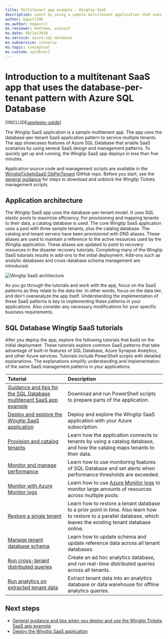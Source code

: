 ```yaml
---
title: Multitenant app example - Wingtip SaaS
description: Learn by using a sample multitenant application that uses Azure SQL Database, the Wingtip SaaS example
author: bgavrilMS
ms.author: bogavril
ms.reviewer: mathoma, wiassaf
ms.date: 09/24/2018
ms.service: azure-sql-database
ms.subservice: scenario
ms.topic: conceptual
ms.custom: sqldbrb=1
---
```

# Introduction to a multitenant SaaS app that uses the database-per-tenant pattern with Azure SQL Database
[!INCLUDE[appliesto-sqldb](../includes/appliesto-sqldb.md)]

The Wingtip SaaS application is a sample multitenant app. The app uses the database-per-tenant SaaS application pattern to service multiple tenants. The app showcases features of Azure SQL Database that enable SaaS scenarios by using several SaaS design and management patterns. To quickly get up and running, the Wingtip SaaS app deploys in less than five minutes.

Application source code and management scripts are available in the [WingtipTicketsSaaS-DbPerTenant](https://github.com/Microsoft/WingtipTicketsSaaS-DbPerTenant) GitHub repo. Before you start, see the [general guidance](saas-tenancy-wingtip-app-guidance-tips.md) for steps to download and unblock the Wingtip Tickets management scripts.

## Application architecture

The Wingtip SaaS app uses the database-per-tenant model. It uses SQL elastic pools to maximize efficiency. For provisioning and mapping tenants to their data, a catalog database is used. The core Wingtip SaaS application uses a pool with three sample tenants, plus the catalog database. The catalog and tenant servers have been provisioned with DNS aliases. These aliases are used to maintain a reference to the active resources used by the Wingtip application. These aliases are updated to point to recovery resources in the disaster recovery tutorials. Completing many of the Wingtip SaaS tutorials results in add-ons to the initial deployment. Add-ons such as analytic databases and cross-database schema management are introduced.


![Wingtip SaaS architecture](./media/saas-dbpertenant-wingtip-app-overview/app-architecture.png)


As you go through the tutorials and work with the app, focus on the SaaS patterns as they relate to the data tier. In other words, focus on the data tier, and don't overanalyze the app itself. Understanding the implementation of these SaaS patterns is key to implementing these patterns in your applications. Also consider any necessary modifications for your specific business requirements.

## SQL Database Wingtip SaaS tutorials

After you deploy the app, explore the following tutorials that build on the initial deployment. These tutorials explore common SaaS patterns that take advantage of built-in features of SQL Database, Azure Synapse Analytics, and other Azure services. Tutorials include PowerShell scripts with detailed explanations. The explanations simplify understanding and implementation of the same SaaS management patterns in your applications.


| Tutorial | Description |
|:--|:--|
| [Guidance and tips for the SQL Database multitenant SaaS app example](saas-tenancy-wingtip-app-guidance-tips.md) | Download and run PowerShell scripts to prepare parts of the application. |
|[Deploy and explore the Wingtip SaaS application](./saas-dbpertenant-get-started-deploy.md)|  Deploy and explore the Wingtip SaaS application with your Azure subscription. |
|[Provision and catalog tenants](./saas-dbpertenant-provision-and-catalog.md)| Learn how the application connects to tenants by using a catalog database, and how the catalog maps tenants to their data. |
|[Monitor and manage performance](./saas-dbpertenant-performance-monitoring.md)| Learn how to use monitoring features of SQL Database and set alerts when performance thresholds are exceeded. |
|[Monitor with Azure Monitor logs](./saas-dbpertenant-log-analytics.md) | Learn how to use [Azure Monitor logs](/azure/azure-monitor/logs/log-query-overview) to monitor large amounts of resources across multiple pools. |
|[Restore a single tenant](./saas-dbpertenant-restore-single-tenant.md)| Learn how to restore a tenant database to a prior point in time. Also learn how to restore to a parallel database, which leaves the existing tenant database online. |
|[Manage tenant database schema](saas-tenancy-schema-management.md)| Learn how to update schema and update reference data across all tenant databases. |
|[Run cross-tenant distributed queries](saas-tenancy-cross-tenant-reporting.md) | Create an ad hoc analytics database, and run real-time distributed queries across all tenants.  |
|[Run analytics on extracted tenant data](saas-tenancy-tenant-analytics.md) | Extract tenant data into an analytics database or data warehouse for offline analytics queries. |


## Next steps

- [General guidance and tips when you deploy and use the Wingtip Tickets SaaS app example](saas-tenancy-wingtip-app-guidance-tips.md)
- [Deploy the Wingtip SaaS application](./saas-dbpertenant-get-started-deploy.md)
